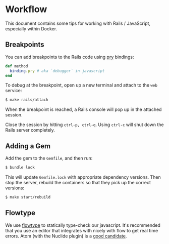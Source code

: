 # Workflow

This document contains some tips for working with Rails / JavaScript, especially within Docker.

## Breakpoints

You can add breakpoints to the Rails code using [pry](http://pryrepl.org/) bindings:

```ruby
def method
  binding.pry # aka `debugger` in javascript
end
```

To debug at the breakpoint, open up a new terminal and attach to the `web` service:

```sh
$ make rails/attach
```

When the breakpoint is reached, a Rails console will pop up in the attached session.

Close the session by hitting `ctrl-p, ctrl-q`. Using `ctrl-c` will shut down the Rails server completely.

## Adding a Gem

Add the gem to the `Gemfile`, and then run:

```sh
$ bundle lock
```

This will update `Gemfile.lock` with appropriate dependency versions. Then stop the server, rebuild the containers so that they pick up the correct versions:

```sh
$ make start/rebuild
```

## Flowtype

We use [flowtype](https://flow.org/en/docs/getting-started/) to statically type-check our javascript. It's recommended that you use an editor that integrates with nicely with flow to get real time errors. Atom (with the Nuclide plugin) is a [good candidate](https://nuclide.io/docs/languages/flow/).
